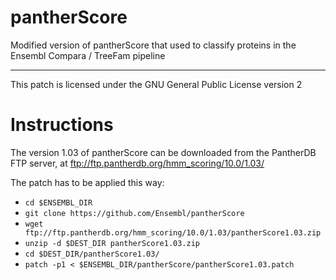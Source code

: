 # pantherScore
Modified version of pantherScore that used to classify proteins in the Ensembl Compara / TreeFam pipeline

----

This patch is licensed under the GNU General Public License version 2

# Instructions
The version 1.03 of pantherScore can be downloaded from the PantherDB FTP
server, at ftp://ftp.pantherdb.org/hmm_scoring/10.0/1.03/

The patch has to be applied this way:

* `cd $ENSEMBL_DIR`
* `git clone https://github.com/Ensembl/pantherScore`
* `wget ftp://ftp.pantherdb.org/hmm_scoring/10.0/1.03/pantherScore1.03.zip`
* `unzip -d $DEST_DIR pantherScore1.03.zip` 
* `cd $DEST_DIR/pantherScore1.03/`
* `patch -p1 < $ENSEMBL_DIR/pantherScore/pantherScore1.03.patch`

